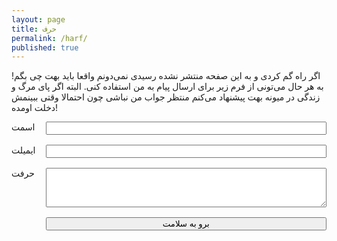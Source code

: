 ```yaml
---
layout: page
title: حرف
permalink: /harf/
published: true
---
```


اگر راه گم کردی و به این صفحه منتشر نشده رسیدی نمی‌دونم واقعا باید بهت چی بگم! به هر حال می‌تونی از فرم زیر برای ارسال پیام به من استفاده کنی. البته اگر پای مرگ و زندگی در میونه بهت پیشنهاد می‌کنم منتظر جواب من نباشی چون احتمالا وقتی ببینمش دخلت اومده!

<style>
#contactForm {
  display: grid;
  grid-template-columns: 0fr 1fr;
  grid-template-rows: 1fr 1fr 3fr;
  grid-gap: 1rem;
}

</style>

<form id="contactForm" name="contact" netlify>
		<input name="bot-field" style="display:none">
    <label for="name">اسمت </label>
    <input id="name" type="text" name="name">
    <label for="email">ایمیلت </label>
    <input id="email" type="email" name="email">
    <label for="message">حرفت </label>
    <textarea id="message" name="message"></textarea>
    <button type="submit" style="grid-column: 2">برو به سلامت</button>
</form>